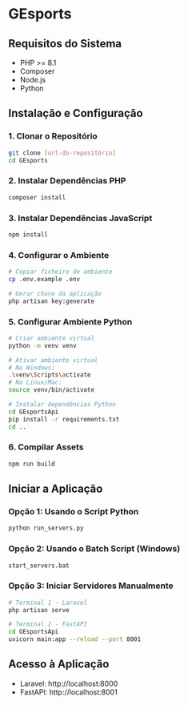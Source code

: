 # GEsports

## Requisitos do Sistema
- PHP >= 8.1
- Composer
- Node.js
- Python

## Instalação e Configuração

### 1. Clonar o Repositório
```bash
git clone [url-do-repositório]
cd GEsports
```

### 2. Instalar Dependências PHP
```bash
composer install
```

### 3. Instalar Dependências JavaScript
```bash
npm install
```

### 4. Configurar o Ambiente
```bash
# Copiar ficheiro de ambiente
cp .env.example .env

# Gerar chave da aplicação
php artisan key:generate
```

### 5. Configurar Ambiente Python
```bash
# Criar ambiente virtual
python -m venv venv

# Ativar ambiente virtual
# No Windows:
.\venv\Scripts\activate
# No Linux/Mac:
source venv/bin/activate

# Instalar dependências Python
cd GEsportsApi
pip install -r requirements.txt
cd ..
```

### 6. Compilar Assets
```bash
npm run build
```

## Iniciar a Aplicação

### Opção 1: Usando o Script Python
```bash
python run_servers.py
```

### Opção 2: Usando o Batch Script (Windows)
```bash
start_servers.bat
```

### Opção 3: Iniciar Servidores Manualmente
```bash
# Terminal 1 - Laravel
php artisan serve

# Terminal 2 - FastAPI
cd GEsportsApi
uvicorn main:app --reload --port 8001
```

## Acesso à Aplicação
- Laravel: http://localhost:8000
- FastAPI: http://localhost:8001
